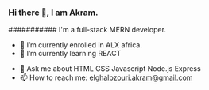 ### Hi there 👋, I am Akram.

########### I'm a full-stack MERN developer. 


<!-- **akram-elgh/akram-elgh** is a ✨ _special_ ✨ repository because its `README.md` (this file) appears on your GitHub profile. -->

<!-- Here are some ideas to get you started: -->


- 🔭 I’m currently enrolled in ALX africa.
- 🌱 I’m currently learning REACT 
<!-- - 👯 I’m looking to collaborate on ...
- 🤔 I’m looking for help with ... -->
- 💬 Ask me about HTML CSS Javascript Node.js Express
- 📫 How to reach me: elghalbzouri.akram@gmail.com
<!-- - 😄 Pronouns: ...
- ⚡ Fun fact: ... -->
